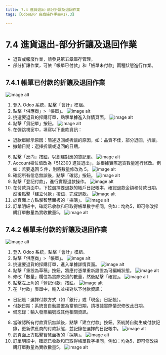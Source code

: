 ```yaml
---
title: 7.4 進貨退出-部分折讓及退回作業
tags: [OdooERP 廠商操作手冊v17.3]

---
```


# 7.4 進貨退出-部分折讓及退回作業
* 退貨或報廢作業，請參見第五章庫存管理。
* 部分折讓作業，可依「帳單已付款」和「帳單未付款」兩種狀態進行作業。

## 7.4.1 帳單已付款的折讓及退回作業
![image alt](https://i.imgur.com/Of9A5Yc.png)
1. 登入 Odoo 系統，點擊「會計」模組。
2. 點擊「供應商」>「帳單」。
![image alt](https://i.imgur.com/UGmNUXm.png)
3. 挑選要退貨的採購訂單，點擊單據進入詳情頁面。
![image alt](https://i.imgur.com/mljIwPU.png)
4. 點擊「貸記單」按鈕。
![image alt](https://i.imgur.com/Ijt1vY5.png)
5. 在彈跳視窗中，填寫以下退款資訊：
* 退款單顯示原因：簡述退回或折讓的原因，如：品質不佳，部分退回，折讓。
* 撤銷日期：選擇折讓或退回的日期。
6. 點擊「反向」按鈕，以創建對應的貸記單。
![image alt](https://i.imgur.com/C0RE3gq.png)
7. Account欄位值改為「512300 進貨退出」，並根據實際退貨數量進行修改。例如：若要退回 5 件，則將數量修改為 5。
![image alt](https://i.imgur.com/Z8D1c0m.png)
8. 確認所有信息無誤後，點擊「確認」按鈕。
![image alt](https://i.imgur.com/8rgr51m.png)
9. 點擊「登記付款」，進行實際退款操作。
![image alt](https://i.imgur.com/fwCObKl.png)
10. 在付款頁面中，下拉選擇要退款的帳戶日記帳本，確認退款金額和付款日期，然後點擊「建立付款」按鈕，完成退款。
![image alt](https://i.imgur.com/a2balrn.png)
11. 於頁面上方點擊智慧面板的「採購」。
![image alt](https://i.imgur.com/NOrzBgy.png)
12. 訂單明細中，確認已收款和已取得帳單數字相同，例如：均為5，即可修改採購訂單數量為實收數量5。
![image alt](https://i.imgur.com/rPJEc8p.png)

## 7.4.2 帳單未付款的折讓及退回作業
![image alt](https://i.imgur.com/xj9rCsE.png)
1. 登入 Odoo 系統，點擊「會計」模組。
2. 點擊「供應商」>「帳單」。
![image alt](https://i.imgur.com/UGmNUXm.png)
3. 挑選要退貨的採購訂單，進入單據詳情頁面。
![image alt](https://i.imgur.com/TQ9itWw.png)
4. 點擊「重設為草稿」按鈕，將應付憑單重新設置為可編輯狀態。
![image alt](https://i.imgur.com/6qxnkNg.png)
5. 修改「數量」欄位為實際交貨的數量，然後點擊「確認」。
![image alt](https://i.imgur.com/wMcJR0F.png)
6. 點擊左上角的「登記付款」按鈕。
![image alt](https://i.imgur.com/ueUKX1S.png)
7. 在「付款」表單中，輸入並核對以下付款資訊：
* 日記賬：選擇付款方式（如「銀行」或「現金」日記帳）。
* 付款日期：系統會自動設置為當前日期，請根據實際情況修改此日期。
* 備忘錄：輸入發票編號或其他相關資訊。
8. 當確認所有付款資訊無誤後，點擊「建立付款」按鈕。系統將自動生成付款記錄，更新供應商的付款狀態，並記錄在選擇的日記帳中。
![image alt](https://i.imgur.com/aF24izf.png)
9. 於頁面上方點擊智慧面板的「採購」。
![image alt](https://i.imgur.com/NOrzBgy.png)
10. 訂單明細中，確認已收款和已取得帳單數字相同，例如：均為5，即可修改採購訂單數量為實收數量5。
![image alt](https://i.imgur.com/rPJEc8p.png)
